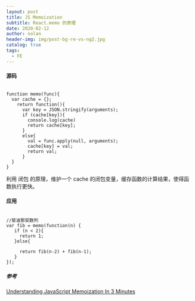 ```yaml
---
layout: post
title: JS Memoization
subtitle: React.memo 的原理
date: 2020-02-12
author: nolan
header-img: img/post-bg-re-vs-ng2.jpg
catalog: true
tags:
  - FE
---
```


#### 源码

```

function memo(func){
  var cache = {};
    return function(){
      var key = JSON.stringify(arguments);
      if (cache[key]){
        console.log(cache)
        return cache[key];
      }
      else{
        val = func.apply(null, arguments);
        cache[key] = val;
        return val;
      }
  }
}

```

利用 闭包 的原理，维护一个 cache 的闭包变量，缓存函数的计算结果，使得函数执行更快。

#### 应用

```

//斐波那契数列
var fib = memo(function(n) {
   if (n < 2){
     return 1;
   }else{

     return fib(n-2) + fib(n-1);
   }
});

```

##### 参考

[Understanding JavaScript Memoization In 3 Minutes](https://codeburst.io/understanding-memoization-in-3-minutes-2e58daf33a19)
